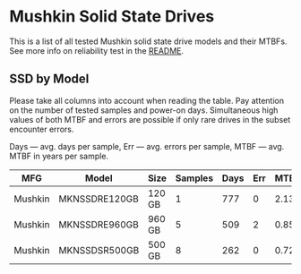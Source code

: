 Mushkin Solid State Drives
==========================

This is a list of all tested Mushkin solid state drive models and their MTBFs. See
more info on reliability test in the [README](https://github.com/linuxhw/EnterpriseDrive).

SSD by Model
------------

Please take all columns into account when reading the table. Pay attention on the
number of tested samples and power-on days. Simultaneous high values of both MTBF
and errors are possible if only rare drives in the subset encounter errors.

Days — avg. days per sample,
Err  — avg. errors per sample,
MTBF — avg. MTBF in years per sample.

| MFG       | Model              | Size   | Samples | Days  | Err   | MTBF   |
|-----------|--------------------|--------|---------|-------|-------|--------|
| Mushkin   | MKNSSDRE120GB      | 120 GB | 1       | 777   | 0     | 2.13   |
| Mushkin   | MKNSSDRE960GB      | 960 GB | 5       | 509   | 2     | 0.85   |
| Mushkin   | MKNSSDSR500GB      | 500 GB | 8       | 262   | 0     | 0.72   |
